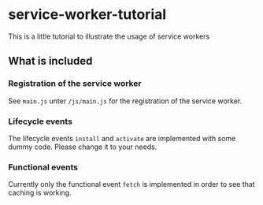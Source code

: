# service-worker-tutorial

This is a little tutorial to illustrate the usage of service workers

## What is included

### Registration of the service worker

See `main.js` unter `/js/main.js` for the registration of the service worker.

### Lifecycle events

The lifecycle events `install` and `activate` are implemented with some dummy code. Please change it to your needs.

### Functional events

Currently only the functional event `fetch` is implemented in order to see that caching is working.
